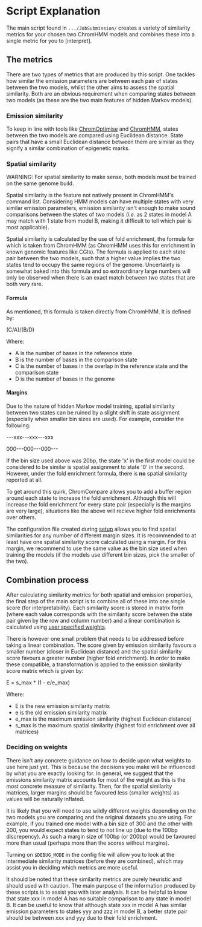 # Script Explanation

The main script found in `.../JobSubmission/` creates a variety of similarity
metrics for your chosen two ChromHMM models and combines these into a single
metric for you to [interpret].

## The metrics

There are two types of metrics that are produced by this script. One tackles
how similar the emission parameters are between each pair of states between the
two models, whilst the other aims to assess the spatial similarity. Both are
an obvious requirement when comparing states between two models (as these 
are the two main features of hidden Markov models).

### Emission similarity

To keep in line with tools like
[ChromOptimise](https://github.com/sof202/ChromOptimise) and
[ChromHMM](https://compbio.mit.edu/ChromHMM/), states between the two models
are compared using Euclidean distance. State pairs that have a small Euclidean
distance between them are similar as they signify a similar combination of
epigenetic marks.

### Spatial similarity

WARNING: For spatial similarity to make sense, both models must be trained on
the same genome build.

Spatial similarity is the feature not natively present in ChromHMM's command
list. Considering HMM models can have multiple states with very similar
emission parameters, emission similarity isn't enough to make sound comparisons
between the states of two models (*i.e.* as 2 states in model A may match with
1 state from model B, making it difficult to tell which pair is most
applicable). 

Spatial similarity is calculated by the use of fold enrichment, the formula for
which is taken from ChromHMM (as ChromHMM uses this for enrichment in known
genomic features like CGIs). The formula is applied to each state pair between
the two models, such that a higher value implies the two states tend to occupy
the same regions of the genome. Uncertainty is somewhat baked into this formula
and so extraordinary large numbers will only be observed when there is an exact
match between two states that are both very rare.

#### Formula

As mentioned, this formula is taken directly from ChromHMM. It is defined by:

(C/A)/(B/D)

Where:

- A is the number of bases in the reference state
- B is the number of bases in the comparison state
- C is the number of bases in the overlap in the reference state and the
comparison state
- D is the number of bases in the genome

#### Margins

Due to the nature of hidden Markov model training, spatial similarity between
two states can be ruined by a slight shift in state assignment (especially when
smaller bin sizes are used). For example, consider the following:

---xxx---xxx---xxx

000---000---000---

If the bin size used above was 20bp, the state 'x' in the first model could
be considered to be similar is spatial assignment to state '0' in the second.
However, under the fold enrichment formula, there is **no** spatial similarity
reported at all.

To get around this quirk, ChromCompare allows you to add a buffer region around
each state to increase the fold enrichment. Although this will increase the
fold enrichment for every state pair (especially is the margins are very
large), situations like the above will recieve higher fold enrichments over
others.

The configuration file created during
[setup](https://github.com/sof202/ChromCompare/tree/main#setup) allows you to
find spatial similarities for any number of different margin sizes. It is
recommended to at least have one spatial similarity score calculated using a
margin. For this margin, we recommend to use the same value as the bin size
used when training the models (if the models use different bin sizes, pick the 
smaller of the two).

## Combination process

After calculating similarity metrics for both spatial and emission properties,
the final step of the main script is to combine all of these into one single
score (for interpretability). Each similarity score is stored in matrix form
(where each value corresponds with the similarity score between the state pair
given by the row and column number) and a linear combination is calculated
using [user specified weights](#deciding-on-weights). 

There is however one small problem that needs to be addressed before taking a
linear combination. The score given by emission similarity favours a smaller
number (closer in Euclidean distance) and the spatial similarity score favours
a greater number (higher fold enrichment). In order to make these compatible, a
transformation is applied to the emission similarity score matrix which is
given by:

E = s_max * (1 - e/e_max)

Where:

- E is the new emission similarity matrix
- e is the old emission similarity matrix
- e_max is the maximum emission similarity (highest Euclidean distance)
- s_max is the maximum spatial similarity (highest fold enrichment over all
matrices)


### Deciding on weights

There isn't any concrete guidance on how to decide upon what weights to use
here just yet. This is because the decisions you make will be influenced by
what you are exactly looking for. In general, we suggest that the emissions
similarity matrix accounts for most of the weight as this is the most concrete
measure of similarity. Then, for the spatial similarity matrices, larger
margins should be favoured less (smaller weights) as values will be naturally
inflated.

It is likely that you will need to use wildly different weights depending on
the two models you are comparing and the original datasets you are using. For
example, if you trained one model with a bin size of 300 and the other with
200, you would expect states to tend to not line up (due to the 100bp
discrepency). As such a margin size of 100bp (or 200bp) would be favoured more
than usual (perhaps more than the scores without margins). 

Turning on `$DEBUG_MODE` in the config file will allow you to look at the
intermediate similarity matrices (before they are combined), which may assist
you in deciding which metrics are more useful.

It should be noted that these similarity metrics are purely heuristic and
should used with caution. The main purpose of the information produced by these
scripts is to assist you with later analysis. It can be helpful to know that
state xxx in model A has no suitable comparison to any state in model B. It can
be useful to know that although state xxx in model A has similar emission
parameters to states yyy and zzz in model B, a better state pair should be
between xxx and yyy due to their fold enrichment.


